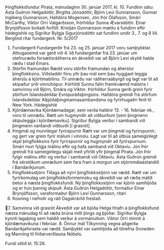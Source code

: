 Þingflokksfundur Pírata, mánudaginn 30. janúar 2017, kl. 10.
Fundinn sátu: Ásta Guðrún Helgadóttir, Birgitta Jónsdóttir, Björn Leví Gunnarsson, Gunnar
Ingiberg Gunnarsson, Halldóra Mogensen, Jón Þór Ólafsson, Smári McCarthy, Viktor Orri
Valgarðsson, Þórhildur Sunna Ævarsdóttir. Einar Brynjólfsson boðaði forföll. Kristján
Gunnarsson mættu á fundinn eftir hádegishlé og Sigríður Bylgja Sigurjónsdóttir sat fundinn undir
3., 7. og 8 lið.
Berglind ritar fundargerð.
Nr. 5/2017
1. Fundargerð
Fundargerðir frá 23. og 25. janúar 2017 voru samþykktar. Athugasemd var gerð við 4. lið
fundargerðar frá 23. janúar um stefnuræðu forsætisráðherra en ákveðið var að Björn Leví skyldi
halda ræðu í stað Einars.
2. Störfin framundan
Rædd voru störfin framundan og áherslur þingflokksins. Viðstaddir fóru yfir þau mál sem þau
hyggjast leggja áherslu á kjörtímabilinu.
Til umræðu var ráðherraábyrgð og lagt var til að skipaður yrði vinnuhópur. Þórhildi Sunnu falin
framkvæmd málsins í samvinnu við Björn, Smára og Viktor.
Þórhildur Sunna gerði grein fyrir störfum Íslandsdeildar Evrópuráðsþingsins. Halldóra greindi frá
störfum Íslandsdeildar Alþjóðaþingmannasambandsins og fyrirhugaðri ferð til New York.
Hádegishlé
3. Kjördæmavika
Kjördæmadagar, sem verða haldnir 13. - 16. febrúar nk., voru til umræðu. Rætt um hugmyndir
að viðburðum [sem þingmenn skipuleggja í kjördæmaviku]. Sigríður Bylgja verður í sambandi
við þingmenn varðandi viðburði [í grasrót].
4. Þingmál og munnlegar fyrirspurnir
Rætt var um þingmál og fyrirspurnir, og gert var grein fyrir málum í vinnslu. Lagt var til að útbúa
sameiginlegt skjal þingflokksins fyrir fyrirspurnir og hugmyndir að fyrirspurnum. Smári mun fylgja
málinu eftir og hafa samband við Oktavíu. Jón Þór greindi frá sameiginlegu skjali með yfirliti yfir
þingmál Pírata. Jón Þór fylgir málinu eftir og verður í sambandi við Oktavíu.
Ásta Guðrún greindi frá sérstökum umræðum sem fara fram á morgun um stjórnmálaástandið í
Bandaríkjunum.
5. Þingflokksstjórn
Tillaga að nýrri þingflokksstjórn var rædd. Rætt var um fyrirkomulag um þingflokksformennsku
og ákveðið var að ræða málið betur á næsta þingflokksfundi.
Ný þingflokksstjórn var kjörin samhljóða og er hún þannig skipuð:
Ásta Guðrún Helgadóttir, formaður
Einar Brynjólfsson, varaformaður
Björn Leví Gunnarsson, ritari
6. Kosning í nefndir og ráð
Dagskrárlið frestað.

7. Samvinna við grasrót
Ákveðið var að bjóða Helga Hrafn á þingflokksfund næsta mánudag til að ræða brúna milli þings
og þjóðar. Sigríður Bylgja kynnti lagaþing sem haldið verður á vormánuðum. Viktor Orri minnti á
kjördæmavikuna í febrúar.
8. Önnur mál
Tilkynning vegna aðgerða Bandaríkjaforseta var rædd.
Samþykkt var samhljóða að tilnefna Snowden og Manning til friðarverðlauna Nóbels.

Fundi slitið kl. 15:28.

